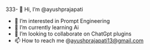333- 👋 Hi, I’m @ayushprajapati
- 👀 I’m interested in Prompt Engineering
- 🌱 I’m currently learning Ai
- 💞️ I’m looking to collaborate on ChatGpt plugins
- 📫 How to reach me @ayushprajapati13@gmail.com

<!---
Promtayush/Promtayush is a ✨ special ✨ repository because its `README.md` (this file) appears on your GitHub profile.
You can click the Preview link to take a look at your changes.
--->

